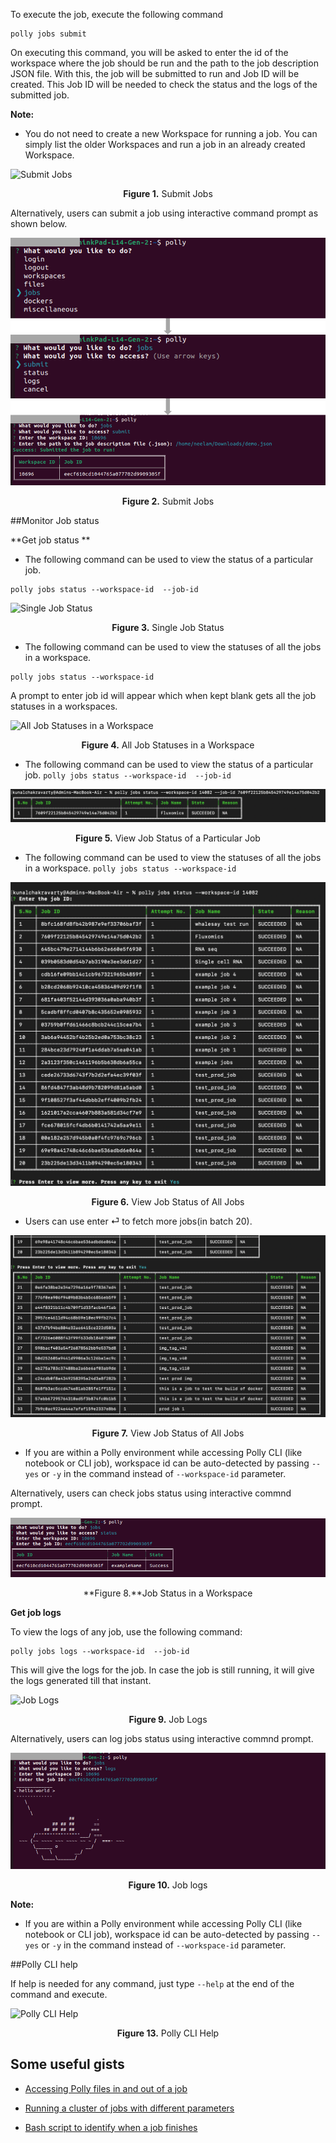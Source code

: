 To execute the job, execute the following command

<pre><code>polly jobs submit</code></pre>

On executing this command, you will be asked to enter the id of the workspace where the job should be run and the path to the job description JSON file. With this, the job will be submitted to run and Job ID will be created. This Job ID will be needed to check the status and the logs of the submitted job.

**Note:**   

*   You do not need to create a new Workspace for running a job. You can simply list the older Workspaces and run a job in an already created Workspace.

![Submit Jobs](../img/PollyCLI/4.png "Submit Jobs") <center>**Figure 1.** Submit Jobs</center>

Alternatively, users can submit a job using interactive command prompt as shown below.

![Submit Jobs](../img/PollyCLI/11a.png "Submit Jobs") <center>**Figure 2.** Submit Jobs</center>

##Monitor Job status

**Get job status **

*   The following command can be used to view the status of a particular job.

<pre><code>polly jobs status --workspace-id <workspace id> --job-id <job id></code></pre>

![Single Job Status](../img/PollyCLI/5.png "Single Job Status") <center>**Figure 3.** Single Job Status</center>

*   The following command can be used to view the statuses of all the jobs in a workspace.

<pre><code>polly jobs status --workspace-id <workspace id></code></pre>

A prompt to enter job id will appear which when kept blank gets all the job statuses in a workspaces.

![All Job Statuses in a Workspace](../img/PollyCLI/6.png "All Job Statuses in a Workspace") <center>**Figure 4.** All Job Statuses in a Workspace</center>

*   The following command can be used to view the status of a particular job.
`polly jobs status --workspace-id  --job-id`

![View Job Status](../img/PollyCLI/Job_status_1.png "All Job Statuses in a Workspace") <center>**Figure 5.** View Job Status of a Particular Job</center>

*   The following command can be used to view the statuses of all the jobs in a workspace.
`polly jobs status --workspace-id`

![View Job Status](../img/PollyCLI/Job_status_2.png "All Job Statuses in a Workspace") <center>**Figure 6.** View Job Status of All Jobs</center>

*   Users can use enter ⏎ to fetch more jobs(in batch 20).

![View Job Status](../img/PollyCLI/Job_status_3.png "All Job Statuses in a Workspace") <center>**Figure 7.** View Job Status of All Jobs</center>

*   If you are within a Polly environment while accessing Polly CLI (like notebook or CLI job), workspace id can be auto-detected by passing `--yes` or `-y` in the command instead of `--workspace-id` parameter.

Alternatively, users can check jobs status using interactive commnd prompt.

![All Job Statuses in a Workspace](../img/PollyCLI/12a.png "All Job Statuses in a Workspace") <center>**Figure 8.**Job Status in a Workspace</center>

**Get job logs**

To view the logs of any job, use the following command:

<pre><code>polly jobs logs --workspace-id <workspace id> --job-id <job id></code></pre>

This will give the logs for the job. In case the job is still running, it will give the logs generated till that instant.

![Job Logs](../img/PollyCLI/7.png "Job Logs") <center>**Figure 9.** Job Logs</center>

Alternatively, users can log jobs status using interactive commnd prompt.

![ Job log in a Workspace](../img/PollyCLI/13a.png "All Job Statuses in a Workspace") <center>**Figure 10.** Job logs</center>

**Note:**  

*   If you are within a Polly environment while accessing Polly CLI (like notebook or CLI job), workspace id can be auto-detected by passing `--yes` or `-y` in the command instead of `--workspace-id` parameter.


##Polly CLI help

If help is needed for any command, just type `--help` at the end of the command and execute.

![Polly CLI Help](../img/PollyCLI/8.png "Polly CLI Help") <center>**Figure 13.** Polly CLI Help</center>


## Some useful gists

*   [Accessing Polly files in and out of a job](https://gist.github.com/GeorgeSabu/8a3251e263d93b08413ce2c56d8af45d)

*   [Running a cluster of jobs with different parameters](https://gist.github.com/GeorgeSabu/e89891da1d86fbaa3afa0655a4ede899)

*   [Bash script to identify when a job finishes](https://gist.github.com/GeorgeSabu/4fbc359fa9ee2bf4d3cb05df3b60db81)
